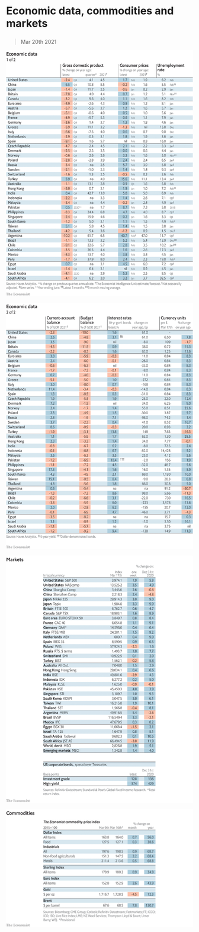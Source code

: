 ###### 

# Economic data, commodities and markets 

#####  

> Mar 20th 2021 

![image](images/20210320_int101.png) 


![image](images/20210320_int102.png) 


![image](images/20210320_int201.png) 


![image](images/20210320_int401.png) 


